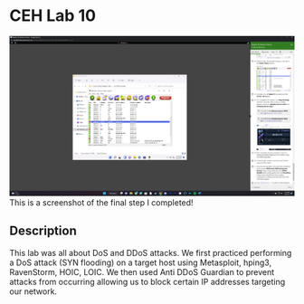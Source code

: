 <h1>CEH Lab 10</h1>


![Image Alt](https://github.com/DannyRRios/CEH-Lab-10/blob/a0ec7d6ec6d49200a22b4f5913ea2922f0464bae/Lab10-1.png)
This is a screenshot of the final step I completed! 

<h2>Description</h2>
This lab was all about DoS and DDoS attacks.  We first practiced performing a DoS attack (SYN flooding) on a target host using Metasploit, hping3, RavenStorm, HOIC, LOIC. We then used Anti DDoS Guardian to prevent attacks from occurring allowing us to block certain IP addresses targeting our network.
<br />
